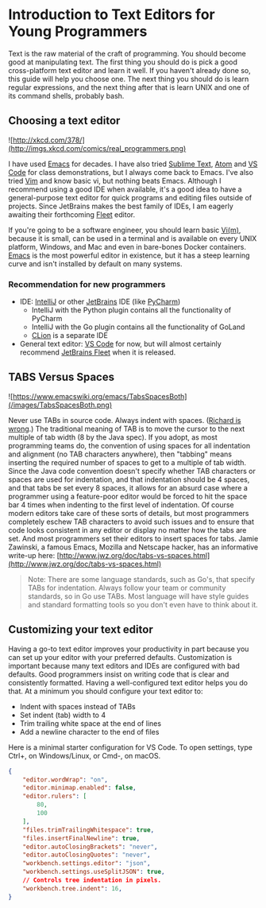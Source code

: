 # Introduction to Text Editors for Young Programmers

Text is the raw material of the craft of programming.  You should become good at manipulating text.  The first thing you should do is pick a good cross-platform text editor and learn it well.  If you haven't already done so, this guide will help you choose one.  The next thing you should do is learn regular expressions, and the next thing after that is learn UNIX and one of its command shells, probably bash.

## Choosing a text editor

![http://xkcd.com/378/](http://imgs.xkcd.com/comics/real_programmers.png)


I have used [Emacs](http://www.gnu.org/software/emacs/) for decades.  I have also tried [Sublime Text](http://www.sublimetext.com/), [Atom](https://atom.io/) and [VS Code](https://code.visualstudio.com/) for class demonstrations, but I always come back to Emacs.  I've also tried [Vim](http://www.vim.org/) and know basic vi, but nothing beats Emacs.  Although I recommend using a good IDE when available, it's a good idea to have a general-purpose text editor for quick programs and editing files outside of projects.  Since JetBrains makes the best family of IDEs, I am eagerly awaiting their forthcoming [Fleet](https://www.jetbrains.com/fleet/) editor.

If you're going to be a software engineer, you should learn basic [Vi(m)](http://www.vim.org/), because it is small, can be used in a terminal and is available on every UNIX platform, Windows, and Mac and even in bare-bones Docker containers. [Emacs](http://www.gnu.org/software/emacs/) is the most powerful editor in existence, but it has a steep learning curve and isn't installed by default on many systems.

### Recommendation for new programmers

- IDE: [IntelliJ](/shared/intellij) or other [JetBrains](https://www.jetbrains.com/) IDE (like [PyCharm](https://www.jetbrains.com/pycharm/))
  - IntelliJ with the Python plugin contains all the functionality of PyCharm
  - IntelliJ with the Go plugin contains all the functionality of GoLand
  - [CLion](https://www.jetbrains.com/clion/) is a separate IDE
- General text editor: [VS Code](https://code.visualstudio.com/) for now, but will almost certainly recommend [JetBrains Fleet](https://www.jetbrains.com/fleet/) when it is released.

## TABS Versus Spaces

![https://www.emacswiki.org/emacs/TabsSpacesBoth](/images/TabsSpacesBoth.png)

Never use TABs in source code.  Always indent with spaces.  ([Richard is wrong](https://www.thewrap.com/silicon-valley-fact-check-why-richard-is-wrong-on-tabs-versus-spaces/).)  The traditional meaning of TAB is to move the cursor to the next multiple of tab width (8 by the Java spec).  If you adopt, as most programming teams do, the convention of using spaces for all indentation and alignment (no TAB characters anywhere), then "tabbing" means inserting the required number of spaces to get to a multiple of tab width.  Since the Java code convention doesn't specify whether TAB characters or spaces are used for indentation, and that indentation should be 4 spaces, and that tabs be set every 8 spaces, it allows for an absurd case where a programmer using a feature-poor editor would be forced to hit the space bar 4 times when indenting to the first level of indentation.  Of course modern editors take care of these sorts of details, but most programmers completely eschew TAB characters to avoid such issues and to ensure that code looks consistent in any editor or display no matter how the tabs are set.  And most programmers set their editors to insert spaces for tabs.  Jamie Zawinski, a famous Emacs, Mozilla and Netscape hacker, has an informative write-up here: [http://www.jwz.org/doc/tabs-vs-spaces.html](http://www.jwz.org/doc/tabs-vs-spaces.html)

> Note: There are some language standards, such as Go's, that specify TABs for indentation.  Always follow your team or community standards, so in Go use TABs.  Most language will have style guides and standard formatting tools so you don't even have to think about it.

## Customizing your text editor

Having a go-to text editor improves your productivity in part because you can set up your editor with your preferred defaults.  Customization is important because many text editors and IDEs are configured with bad defaults.  Good programmers insist on writing code that is clear and consistently formatted.  Having a well-configured text editor helps you do that. At a minimum you should configure your text editor to:

- Indent with spaces instead of TABs
- Set indent (tab) width to 4
- Trim trailing white space at the end of lines
- Add a newline character to the end of files


Here is a minimal starter configuration for VS Code.  To open settings, type Ctrl+, on Windows/Linux, or Cmd-, on macOS.

```json
{
    "editor.wordWrap": "on",
    "editor.minimap.enabled": false,
    "editor.rulers": [
        80,
        100
    ],
    "files.trimTrailingWhitespace": true,
    "files.insertFinalNewline": true,
    "editor.autoClosingBrackets": "never",
    "editor.autoClosingQuotes": "never",
    "workbench.settings.editor": "json",
    "workbench.settings.useSplitJSON": true,
    // Controls tree indentation in pixels.
    "workbench.tree.indent": 16,
}
```
